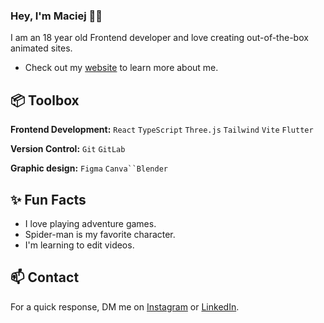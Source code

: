 ### Hey, I'm Maciej 👋🏽  

I am an 18 year old Frontend developer and love creating out-of-the-box animated sites.

- Check out my [website](https://portfoliomaciejtalarczyk.pl) to learn more about me.
## 📦 Toolbox

**Frontend Development:** `React` `TypeScript` `Three.js` `Tailwind` `Vite` `Flutter`
 
**Version Control:** `Git` `GitLab`

**Graphic design:** `Figma` `Canva``Blender`

 
## ✨ Fun Facts 

- I love playing adventure games.
- Spider-man is my favorite character.
- I'm learning to edit videos.

## 📫 Contact

 For a quick response, DM me on [Instagram](https://www.instagram.com/muclx/) or [LinkedIn](https://www.linkedin.com/in/maciej-talarczyk-6255832b4//). 
 
